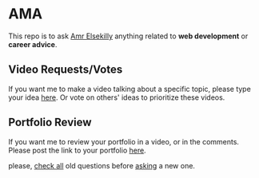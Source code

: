 # AMA

 This repo is to ask [Amr Elsekilly](https://youtube.com/amrsekilly) anything related to **web development** or **career advice**.

## Video Requests/Votes

If you want me to make a video talking about a specific topic, please type your idea [here](https://github.com/amrsekilly/AMA/issues/1). Or vote on others' ideas to prioritize these videos.

## Portfolio Review

If you want me to review your portfolio in a video, or in the comments. Please post the link to your portfolio [here](https://github.com/amrsekilly/AMA/issues/2).


please, [check all](https://github.com/amrsekilly/AMA/issues) old questions before [asking](https://github.com/amrsekilly/AMA/issues/new/choose) a new one.
